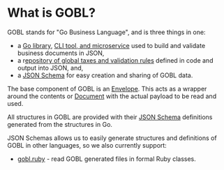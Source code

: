 # What is GOBL?

GOBL stands for "Go Business Language", and is three things in one:

* a [Go library](https://github.com/invopop/gobl), [CLI tool, and microservice](https://github.com/invopop/gobl.cli) used to build and validate business documents in JSON,
* a r[epository of global taxes and validation rules](https://github.com/invopop/gobl/tree/main/regions) defined in code and output into JSON, and,
* a [JSON Schema](https://github.com/invopop/gobl/tree/main/build/schemas) for easy creation and sharing of GOBL data.

The base component of GOBL is an [Envelope](../core/envelopes.md). This acts as a wrapper around the contents or [Document](../core/documents.md) with the actual payload to be read and used.

All structures in GOBL are provided with their [JSON Schema](https://json-schema.org/) definitions generated from the structures in Go.

JSON Schemas allows us to easily generate structures and definitions of GOBL in other languages, so we also currently support:

* [gobl.ruby](https://github.com/invopop/gobl.ruby) - read GOBL generated files in formal Ruby classes.
